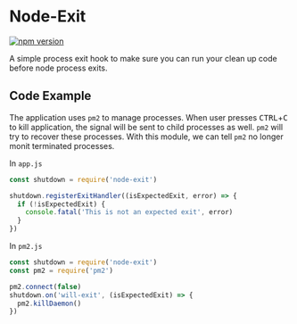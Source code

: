 # Node-Exit

[![npm version](https://badge.fury.io/js/node-exit.svg)](http://badge.fury.io/js/node-exit)

A simple process exit hook to make sure you can run your clean up code before node process exits.

## Code Example

The application uses `pm2` to manage processes. When user presses <kbd>CTRL</kbd>+<kbd>C</kbd> to
kill application, the signal will be sent to child processes as well. `pm2` will try to recover
these processes. With this module, we can tell `pm2` no longer monit terminated processes.

In `app.js`

```javascript
const shutdown = require('node-exit')

shutdown.registerExitHandler((isExpectedExit, error) => {
  if (!isExpectedExit) {
    console.fatal('This is not an expected exit', error)
  }
})
```

In `pm2.js`

```javascript
const shutdown = require('node-exit')
const pm2 = require('pm2')

pm2.connect(false)
shutdown.on('will-exit', (isExpectedExit) => {
  pm2.killDaemon()
})
```
